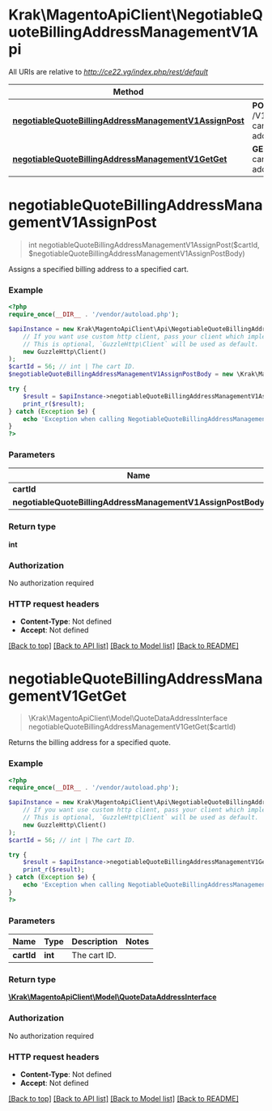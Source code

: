 # Krak\MagentoApiClient\NegotiableQuoteBillingAddressManagementV1Api

All URIs are relative to *http://ce22.vg/index.php/rest/default*

Method | HTTP request | Description
------------- | ------------- | -------------
[**negotiableQuoteBillingAddressManagementV1AssignPost**](NegotiableQuoteBillingAddressManagementV1Api.md#negotiableQuoteBillingAddressManagementV1AssignPost) | **POST** /V1/negotiable-carts/{cartId}/billing-address | 
[**negotiableQuoteBillingAddressManagementV1GetGet**](NegotiableQuoteBillingAddressManagementV1Api.md#negotiableQuoteBillingAddressManagementV1GetGet) | **GET** /V1/negotiable-carts/{cartId}/billing-address | 


# **negotiableQuoteBillingAddressManagementV1AssignPost**
> int negotiableQuoteBillingAddressManagementV1AssignPost($cartId, $negotiableQuoteBillingAddressManagementV1AssignPostBody)



Assigns a specified billing address to a specified cart.

### Example
```php
<?php
require_once(__DIR__ . '/vendor/autoload.php');

$apiInstance = new Krak\MagentoApiClient\Api\NegotiableQuoteBillingAddressManagementV1Api(
    // If you want use custom http client, pass your client which implements `GuzzleHttp\ClientInterface`.
    // This is optional, `GuzzleHttp\Client` will be used as default.
    new GuzzleHttp\Client()
);
$cartId = 56; // int | The cart ID.
$negotiableQuoteBillingAddressManagementV1AssignPostBody = new \Krak\MagentoApiClient\Model\NegotiableQuoteBillingAddressManagementV1AssignPostBody(); // \Krak\MagentoApiClient\Model\NegotiableQuoteBillingAddressManagementV1AssignPostBody | 

try {
    $result = $apiInstance->negotiableQuoteBillingAddressManagementV1AssignPost($cartId, $negotiableQuoteBillingAddressManagementV1AssignPostBody);
    print_r($result);
} catch (Exception $e) {
    echo 'Exception when calling NegotiableQuoteBillingAddressManagementV1Api->negotiableQuoteBillingAddressManagementV1AssignPost: ', $e->getMessage(), PHP_EOL;
}
?>
```

### Parameters

Name | Type | Description  | Notes
------------- | ------------- | ------------- | -------------
 **cartId** | **int**| The cart ID. |
 **negotiableQuoteBillingAddressManagementV1AssignPostBody** | [**\Krak\MagentoApiClient\Model\NegotiableQuoteBillingAddressManagementV1AssignPostBody**](../Model/NegotiableQuoteBillingAddressManagementV1AssignPostBody.md)|  | [optional]

### Return type

**int**

### Authorization

No authorization required

### HTTP request headers

 - **Content-Type**: Not defined
 - **Accept**: Not defined

[[Back to top]](#) [[Back to API list]](../../README.md#documentation-for-api-endpoints) [[Back to Model list]](../../README.md#documentation-for-models) [[Back to README]](../../README.md)

# **negotiableQuoteBillingAddressManagementV1GetGet**
> \Krak\MagentoApiClient\Model\QuoteDataAddressInterface negotiableQuoteBillingAddressManagementV1GetGet($cartId)



Returns the billing address for a specified quote.

### Example
```php
<?php
require_once(__DIR__ . '/vendor/autoload.php');

$apiInstance = new Krak\MagentoApiClient\Api\NegotiableQuoteBillingAddressManagementV1Api(
    // If you want use custom http client, pass your client which implements `GuzzleHttp\ClientInterface`.
    // This is optional, `GuzzleHttp\Client` will be used as default.
    new GuzzleHttp\Client()
);
$cartId = 56; // int | The cart ID.

try {
    $result = $apiInstance->negotiableQuoteBillingAddressManagementV1GetGet($cartId);
    print_r($result);
} catch (Exception $e) {
    echo 'Exception when calling NegotiableQuoteBillingAddressManagementV1Api->negotiableQuoteBillingAddressManagementV1GetGet: ', $e->getMessage(), PHP_EOL;
}
?>
```

### Parameters

Name | Type | Description  | Notes
------------- | ------------- | ------------- | -------------
 **cartId** | **int**| The cart ID. |

### Return type

[**\Krak\MagentoApiClient\Model\QuoteDataAddressInterface**](../Model/QuoteDataAddressInterface.md)

### Authorization

No authorization required

### HTTP request headers

 - **Content-Type**: Not defined
 - **Accept**: Not defined

[[Back to top]](#) [[Back to API list]](../../README.md#documentation-for-api-endpoints) [[Back to Model list]](../../README.md#documentation-for-models) [[Back to README]](../../README.md)

